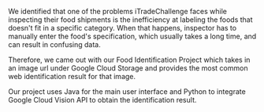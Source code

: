 We identified that one of the problems iTradeChallenge faces while inspecting 
their food shipments is the inefficiency at labeling the foods that doesn't fit 
in a specific category.
When that happens, inspector has to manually enter the food's specification, 
which usually takes a long time, and can result in confusing data.

Therefore, we came out with our Food Identification Project which takes in an 
image url under Google Cloud Storage and provides the most common web 
identification result for that image.

Our project uses Java for the main user interface and Python to integrate 
Google Cloud Vision API to obtain the identification result. 
 
